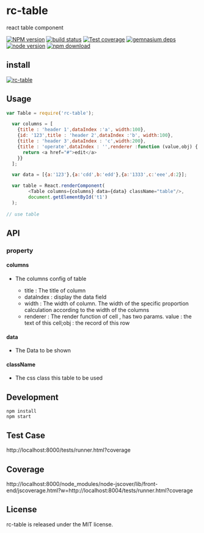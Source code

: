 # rc-table

react table component

[![NPM version][npm-image]][npm-url]
[![build status][travis-image]][travis-url]
[![Test coverage][coveralls-image]][coveralls-url]
[![gemnasium deps][gemnasium-image]][gemnasium-url]
[![node version][node-image]][node-url]
[![npm download][download-image]][download-url]

[npm-image]: http://img.shields.io/npm/v/rc-table.svg?style=flat-square
[npm-url]: http://npmjs.org/package/rc-table
[travis-image]: https://img.shields.io/travis/react-component/table.svg?style=flat-square
[travis-url]: https://travis-ci.org/react-component/table
[coveralls-image]: https://img.shields.io/coveralls/react-component/table.svg?style=flat-square
[coveralls-url]: https://coveralls.io/r/react-component/table?branch=master
[gemnasium-image]: http://img.shields.io/gemnasium/react-component/table.svg?style=flat-square
[gemnasium-url]: https://gemnasium.com/react-component/table
[node-image]: https://img.shields.io/badge/node.js-%3E=_0.10-green.svg?style=flat-square
[node-url]: http://nodejs.org/download/
[download-image]: https://img.shields.io/npm/dm/rc-table.svg?style=flat-square
[download-url]: https://npmjs.org/package/rc-table

## install

[![rc-table](https://nodei.co/npm/rc-table.png)](https://npmjs.org/package/rc-table)

## Usage

```js
var Table = require('rc-table');

  var columns = [
    {title : 'header 1',dataIndex :'a', width:100},
    {id: '123',title : 'header 2',dataIndex :'b', width:100},
    {title : 'header 3',dataIndex : 'c',width:200},
    {title : 'operate',dataIndex : '',renderer :function (value,obj) {
      return <a href="#">edit</a>
    }}
  ];

  var data = [{a:'123'},{a:'cdd',b:'edd'},{a:'1333',c:'eee',d:2}];

  var table = React.renderComponent(
        <Table columns={columns} data={data} className="table"/>,
        document.getElementById('t1')
  );
  
// use table
```
## API 

### property

#### columns 
  * The columns config of table

    * title : The title of column
    * dataIndex : display the data field
    * width : The width of column. The width of the specific proportion calculation according to the width of the columns
    * renderer : The render function of cell , has two params. value : the text of this cell;obj : the record of this row

#### data
  * The Data to be shown

#### className 
  * The css class this table to be used

## Development

```
npm install
npm start
```

## Test Case

http://localhost:8000/tests/runner.html?coverage

## Coverage

http://localhost:8000/node_modules/node-jscover/lib/front-end/jscoverage.html?w=http://localhost:8004/tests/runner.html?coverage




## License

rc-table is released under the MIT license.